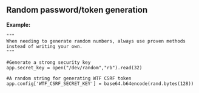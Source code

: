 
Random password/token generation
-------

**Example:**

	"""
	When needing to generate random numbers, always use proven methods 
	instead of writing your own.
	"""

	#Generate a strong security key
	app.secret_key = open("/dev/random","rb").read(32) 

	#A random string for generating WTF CSRF token
	app.config['WTF_CSRF_SECRET_KEY'] = base64.b64encode(rand.bytes(128))
    